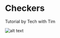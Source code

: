 # Checkers
Tutorial by Tech with Tim 

![alt text](https://github.com/[username]/[reponame]/blob/[branch]/image.jpg?raw=true)

